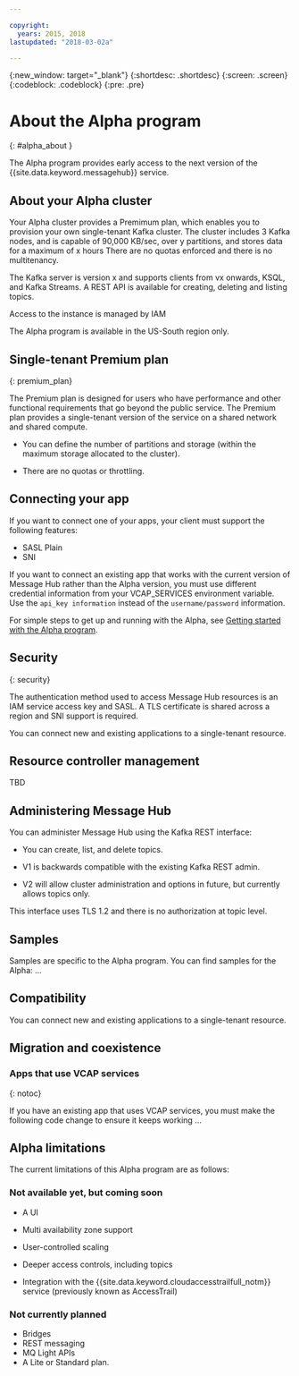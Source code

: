 ```yaml
---

copyright:
  years: 2015, 2018
lastupdated: "2018-03-02a"

---
```


{:new_window: target="_blank"}
{:shortdesc: .shortdesc}
{:screen: .screen}
{:codeblock: .codeblock}
{:pre: .pre}

<!-- Notes from chat with Charlie 

Different plan for provisioning

Quality of service from each plan

Life of a user through cycle - APIs, feature sets

-->

# About the Alpha program
{: #alpha_about }

The Alpha program provides early access to the next version of the {{site.data.keyword.messagehub}} service. 

## About your Alpha cluster

Your Alpha cluster provides a Premimum plan, which enables you to provision your own single-tenant Kafka cluster. The cluster includes 3 Kafka nodes, and is capable of 90,000 KB/sec, over y partitions, and stores data for a maximum of x hours  There are no quotas enforced and there is no multitenancy.

The Kafka server is version x and supports clients from vx onwards, KSQL, and Kafka Streams. A REST API is available for creating, deleting and listing topics.

Access to the instance is managed by IAM

The Alpha program is available in the US-South region only.


## Single-tenant Premium plan
{: premium_plan}

The Premium plan is designed for users who have performance and other functional requirements that go beyond the public service. The Premium plan provides a single-tenant version of the service on a shared network and shared compute.

* You can define the number of partitions and storage (within the maximum storage allocated to the cluster).

* There are no quotas or throttling.

## Connecting your app

If you want to connect one of your apps, your client must support the following features:

* SASL Plain
* SNI

If you want to connect an existing app that works with the current version of Message Hub rather than the Alpha version, you must use different credential information from your VCAP_SERVICES environment variable. Use the ```api_key information``` instead of the ```username/password``` information.

For simple steps to get up and running with the Alpha, see [Getting started with the Alpha program](/docs/services/MessageHub/messagehub120.html).


## Security
{: security}

The authentication method used to access Message Hub resources is an IAM service access key and SASL. A TLS certificate is shared across a region and SNI support is required.

You can connect new and existing applications to a single-tenant resource.

## Resource controller management

TBD


## Administering Message Hub

<!--
### Administering Message Hub using the dashboard in the IBM Cloud console

* You can create, list, and delete topics.

* You cannot change your configuration or view the current configuration.

* No metrics, logs, or usage information are available.
-->

You can administer Message Hub using the Kafka REST interface:

* You can create, list, and delete topics.

* V1 is backwards compatible with the existing Kafka REST admin.

* V2 will allow cluster administration and options in future, but currently allows topics only.

This interface uses TLS 1.2 and there is no authorization at topic level.


## Samples

Samples are specific to the Alpha program. You can find samples for the Alpha: ...

## Compatibility

You can connect new and existing applications to a single-tenant resource. 

## Migration and coexistence

### Apps that use VCAP services
{: notoc}

If you have an existing app that uses VCAP services, you must make the following code change to ensure it keeps working ...


## Alpha limitations

The current limitations of this Alpha program are as follows:

### Not available yet, but coming soon
- A UI

- Multi availability zone support

- User-controlled scaling

- Deeper access controls, including topics

- Integration with the {{site.data.keyword.cloudaccesstrailfull_notm}} service (previously known as AccessTrail) 


### Not currently planned

- Bridges
- REST messaging
- MQ Light APIs
- A Lite or Standard plan.







